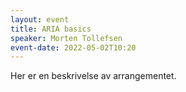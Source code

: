 ```yaml
---
layout: event
title: ARIA basics
speaker: Morten Tollefsen
event-date: 2022-05-02T10:20
---
```

Her er en beskrivelse av arrangementet.